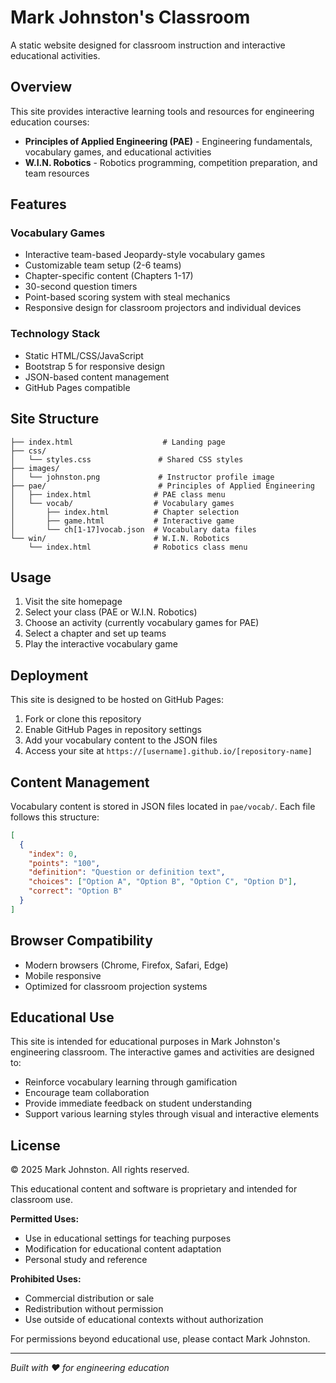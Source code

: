 <!-- File: classroom/README.md -->
# Mark Johnston's Classroom

A static website designed for classroom instruction and interactive educational activities.

## Overview

This site provides interactive learning tools and resources for engineering education courses:

- **Principles of Applied Engineering (PAE)** - Engineering fundamentals, vocabulary games, and educational activities
- **W.I.N. Robotics** - Robotics programming, competition preparation, and team resources

## Features

### Vocabulary Games
- Interactive team-based Jeopardy-style vocabulary games
- Customizable team setup (2-6 teams)
- Chapter-specific content (Chapters 1-17)
- 30-second question timers
- Point-based scoring system with steal mechanics
- Responsive design for classroom projectors and individual devices

### Technology Stack
- Static HTML/CSS/JavaScript
- Bootstrap 5 for responsive design
- JSON-based content management
- GitHub Pages compatible

## Site Structure

```
├── index.html                    # Landing page
├── css/
│   └── styles.css               # Shared CSS styles
├── images/
│   └── johnston.png             # Instructor profile image
├── pae/                         # Principles of Applied Engineering
│   ├── index.html              # PAE class menu
│   └── vocab/                  # Vocabulary games
│       ├── index.html          # Chapter selection
│       ├── game.html           # Interactive game
│       └── ch[1-17]vocab.json  # Vocabulary data files
└── win/                        # W.I.N. Robotics
    └── index.html              # Robotics class menu
```

## Usage

1. Visit the site homepage
2. Select your class (PAE or W.I.N. Robotics)
3. Choose an activity (currently vocabulary games for PAE)
4. Select a chapter and set up teams
5. Play the interactive vocabulary game

## Deployment

This site is designed to be hosted on GitHub Pages:

1. Fork or clone this repository
2. Enable GitHub Pages in repository settings
3. Add your vocabulary content to the JSON files
4. Access your site at `https://[username].github.io/[repository-name]`

## Content Management

Vocabulary content is stored in JSON files located in `pae/vocab/`. Each file follows this structure:

```json
[
  {
    "index": 0,
    "points": "100",
    "definition": "Question or definition text",
    "choices": ["Option A", "Option B", "Option C", "Option D"],
    "correct": "Option B"
  }
]
```

## Browser Compatibility

- Modern browsers (Chrome, Firefox, Safari, Edge)
- Mobile responsive
- Optimized for classroom projection systems

## Educational Use

This site is intended for educational purposes in Mark Johnston's engineering classroom. The interactive games and activities are designed to:

- Reinforce vocabulary learning through gamification
- Encourage team collaboration
- Provide immediate feedback on student understanding
- Support various learning styles through visual and interactive elements

## License

© 2025 Mark Johnston. All rights reserved.

This educational content and software is proprietary and intended for classroom use. 

**Permitted Uses:**
- Use in educational settings for teaching purposes
- Modification for educational content adaptation
- Personal study and reference

**Prohibited Uses:**
- Commercial distribution or sale
- Redistribution without permission
- Use outside of educational contexts without authorization

For permissions beyond educational use, please contact Mark Johnston.

---

*Built with ❤️ for engineering education*